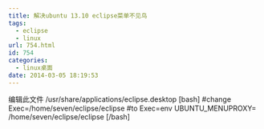 ```yaml
---
title: 解决ubuntu 13.10 eclipse菜单不见鸟
tags:
  - eclipse
  - linux
url: 754.html
id: 754
categories:
  - linux桌面
date: 2014-03-05 18:19:53
---
```


编辑此文件 /usr/share/applications/eclipse.desktop \[bash\] #change Exec=/home/seven/eclipse/eclipse #to Exec=env UBUNTU_MENUPROXY= /home/seven/eclipse/eclipse \[/bash\]